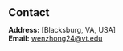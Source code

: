 <h1 id="contact"></h1>

<h2 style="margin: 60px 0px 10px;">Contact</h2>

**Address:** [Blacksburg, VA, USA]
<br>
**Email:** wenzhong24@vt.edu

